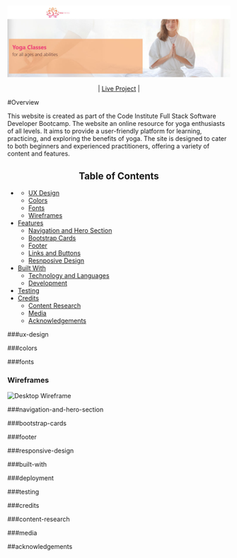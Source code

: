 ![Yogo For You - Project Banner](/assets/images/CI-Header-Readme-image.jpg)


<p align="center">
| <a href="https://sarbkum.github.io/Yoga//" target="_blank">Live Project</a> |
</p>

#Overview

This website is created as part of the Code Institute Full Stack Software Developer Bootcamp. The website an online resource for yoga enthusiasts of all levels. It aims to provide a user-friendly platform for learning, practicing, and exploring the benefits of yoga. The site is designed to cater to both beginners and experienced practitioners, offering a variety of content and features.

<h2 align="center" id="TOC">Table of Contents</h2>

*    - [UX Design](#ux-design)
      - [Colors](#colors)
      - [Fonts](#fonts)
      - [Wireframes](#wireframes)
* [Features](#features)
    - [Navigation and Hero Section](#navigation-and-hero-section)
    - [Bootstrap Cards](#bootstrap-cards)
    - [Footer](#footer)
    - [Links and Buttons](#links-and-buttons)
  - [Resnposive Design](#responsive-design)
* [Built With](#built-with)
  - [Technology and Languages](#technologies-and-languages)
  * [Development](#deployment)
* [Testing](#testing)
* [Credits](#credits)
  - [Content Research](#content-research)
  - [Media](#media)
  - [Acknowledgements](#acknowledgements)



###ux-design


###colors


###fonts


### Wireframes


![Desktop Wireframe](/assets/images/Wireframe/Web%201920%20–%201@2x.png)


###navigation-and-hero-section


###bootstrap-cards



###footer


###responsive-design



###built-with


###deployment



###testing



###credits


###content-research


###media



##acknowledgements












